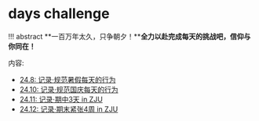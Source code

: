 # **days challenge**
!!! abstract
    **一百万年太久，只争朝夕！****全力以赴完成每天的挑战吧，信仰与你同在！**

内容:

- [24.8: 记录·规范暑假每天的行为](24.8.md)
- [24.10: 记录·规范国庆每天的行为](24.10.md)
- [24.11: 记录·期中3天 in ZJU](24.11.md)
- [24.12: 记录·期末紧张4周 in ZJU](24.12.md)